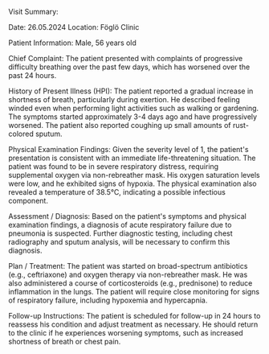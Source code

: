 Visit Summary:

Date: 26.05.2024
Location: Föglö Clinic

Patient Information:
Male, 56 years old

Chief Complaint:
The patient presented with complaints of progressive difficulty breathing over the past few days, which has worsened over the past 24 hours.

History of Present Illness (HPI):
The patient reported a gradual increase in shortness of breath, particularly during exertion. He described feeling winded even when performing light activities such as walking or gardening. The symptoms started approximately 3-4 days ago and have progressively worsened. The patient also reported coughing up small amounts of rust-colored sputum.

Physical Examination Findings:
Given the severity level of 1, the patient's presentation is consistent with an immediate life-threatening situation. The patient was found to be in severe respiratory distress, requiring supplemental oxygen via non-rebreather mask. His oxygen saturation levels were low, and he exhibited signs of hypoxia. The physical examination also revealed a temperature of 38.5°C, indicating a possible infectious component.

Assessment / Diagnosis:
Based on the patient's symptoms and physical examination findings, a diagnosis of acute respiratory failure due to pneumonia is suspected. Further diagnostic testing, including chest radiography and sputum analysis, will be necessary to confirm this diagnosis.

Plan / Treatment:
The patient was started on broad-spectrum antibiotics (e.g., ceftriaxone) and oxygen therapy via non-rebreather mask. He was also administered a course of corticosteroids (e.g., prednisone) to reduce inflammation in the lungs. The patient will require close monitoring for signs of respiratory failure, including hypoxemia and hypercapnia.

Follow-up Instructions:
The patient is scheduled for follow-up in 24 hours to reassess his condition and adjust treatment as necessary. He should return to the clinic if he experiences worsening symptoms, such as increased shortness of breath or chest pain.
